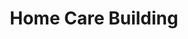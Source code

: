 ---
pid: CH681
title: Home Care Building
location_transcription: Lehigh Ave
zipcode: 
outside_phl: 
neighborhood: 
age: 
age_range: 
instagram: 
image_file_name: CH_681.jpg
proposal_transcription: Un edificio moderno con muchas disenas y jardines de 21 pisos
  disenado para personas sin hogar.
topic: Human Rights
topic_summary: '0'
type: Building,Garden
keywords_other: homeless shelter
credit: 
image_labels: 
twitter: 
facebook: 
permalink: "/monuments/ch681/"
layout: item-page
---